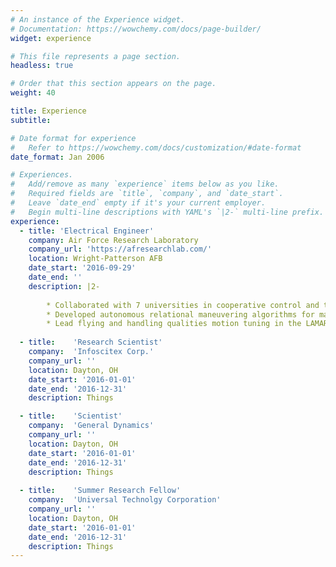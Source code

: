 ```yaml
---
# An instance of the Experience widget.
# Documentation: https://wowchemy.com/docs/page-builder/
widget: experience

# This file represents a page section.
headless: true

# Order that this section appears on the page.
weight: 40

title: Experience
subtitle:

# Date format for experience
#   Refer to https://wowchemy.com/docs/customization/#date-format
date_format: Jan 2006

# Experiences.
#   Add/remove as many `experience` items below as you like.
#   Required fields are `title`, `company`, and `date_start`.
#   Leave `date_end` empty if it's your current employer.
#   Begin multi-line descriptions with YAML's `|2-` multi-line prefix.
experience:
  - title: 'Electrical Engineer'
    company: Air Force Research Laboratory
    company_url: 'https://afresearchlab.com/'
    location: Wright-Patterson AFB
    date_start: '2016-09-29'
    date_end: ''
    description: |2-
        
        * Collaborated with 7 universities in cooperative control and tactical autonomomy.
        * Developed autonomous relational maneuvering algorithms for manned and unmanned aircraft.
        * Lead flying and handling qualities motion tuning in the LAMARS motion simulator.
        
  - title:    'Research Scientist'
    company:  'Infoscitex Corp.'
    company_url: ''
    location: Dayton, OH
    date_start: '2016-01-01'
    date_end: '2016-12-31'
    description: Things

  - title:    'Scientist'
    company:  'General Dynamics'
    company_url: ''
    location: Dayton, OH
    date_start: '2016-01-01'
    date_end: '2016-12-31'
    description: Things
    
  - title:    'Summer Research Fellow'
    company:  'Universal Technolgy Corporation'
    company_url: ''
    location: Dayton, OH
    date_start: '2016-01-01'
    date_end: '2016-12-31'
    description: Things
---
```

